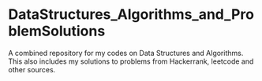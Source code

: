 # DataStructures_Algorithms_and_ProblemSolutions
 A combined repository for my codes on Data Structures and Algorithms. 
 This also includes my solutions to problems from Hackerrank, leetcode and other sources.
 
